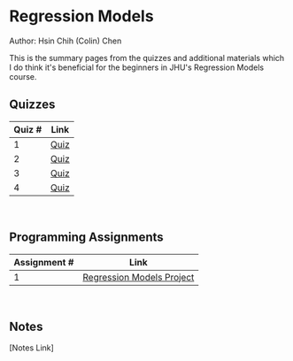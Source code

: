 # Regression Models

Author: Hsin Chih (Colin) Chen </br>

This is the summary pages from the quizzes and additional materials which I do think it's beneficial for the beginners in JHU's Regression Models course.</br>

## Quizzes
Quiz # | Link 
--- | --- 
1 | [Quiz](https://github.com/hsc251/RLearn/blob/master/07_Regression_Models/quiz/JHU07_quiz1.md)
2 | [Quiz](https://github.com/hsc251/RLearn/blob/master/07_Regression_Models/quiz/JHU07_quiz2.md)
3 | [Quiz](https://github.com/hsc251/RLearn/blob/master/07_Regression_Models/quiz/JHU07_quiz3.md)
4 | [Quiz](https://github.com/hsc251/RLearn/blob/master/07_Regression_Models/quiz/JHU07_quiz4.md)
</br>

## Programming Assignments
Assignment # | Link 
--- | --- 
1 | [Regression Models Project](https://github.com/hsc251/RLearn/tree/master/07_Regression_Models/project)
</br>

## Notes
[Notes Link]

